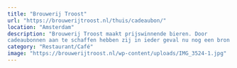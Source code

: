 ```yaml
---
title: "Brouwerij Troost"
url: "https://brouwerijtroost.nl/thuis/cadeaubon/"
location: "Amsterdam"
description: "Brouwerij Troost maakt prijswinnende bieren. Door
cadeaubonnen aan te schaffen hebben zij in ieder geval nu nog een bron van inkomen."
category: "Restaurant/Café"
image: "https://brouwerijtroost.nl/wp-content/uploads/IMG_3524-1.jpg"
---
```

